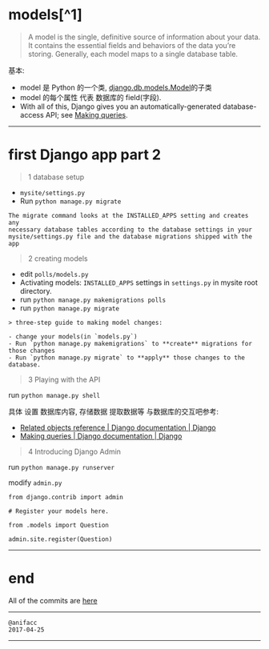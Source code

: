 # models[^1]

> A model is the single, definitive source of information about your data. It contains the essential fields and behaviors of the data you’re storing. Generally, each model maps to a single database table.

基本:

- model 是 Python 的一个类, [django.db.models.Model](https://docs.djangoproject.com/en/1.10/ref/models/instances/#django.db.models.Model)的子类
- model 的每个属性 代表 数据库的 field(字段).
- With all of this, Django gives you an automatically-generated database-access API; see [Making queries](https://docs.djangoproject.com/en/1.10/topics/db/queries/).

---

# first Django app part 2

> 1 database setup

- `mysite/settings.py`
- Run `python manage.py migrate`

```
The migrate command looks at the INSTALLED_APPS setting and creates any 
necessary database tables according to the database settings in your 
mysite/settings.py file and the database migrations shipped with the app 
```

> 2 creating models

- edit `polls/models.py`
- Activating models: `INSTALLED_APPS` settings in `settings.py` in mysite root directory.
- run `python manage.py makemigrations polls`
- run `python manage.py migrate`

```
> three-step guide to making model changes:

- change your models(in `models.py`)
- Run `python manage.py makemigrations` to **create** migrations for those changes
- Run `python manage.py migrate` to **apply** those changes to the database.
```

> 3 Playing with the API

run `python manage.py shell`

具体 设置 数据库内容, 存储数据 提取数据等 与数据库的交互吧参考:

- [Related objects reference | Django documentation | Django](https://docs.djangoproject.com/en/1.10/ref/models/relations/)  
- [Making queries | Django documentation | Django](https://docs.djangoproject.com/en/1.10/topics/db/queries/)

> 4 Introducing  Django Admin

run `python manage.py runserver`

modify `admin.py`

```
from django.contrib import admin

# Register your models here.

from .models import Question

admin.site.register(Question)
```

---

# end

All of the commits are [here](https://github.com/JeremiahZhang/gopython/commit/e05b8449c673bbbd936d4acc23c21c36cb95ec3e)

---

```
@anifacc
2017-04-25
```

---

[1]:    https://docs.djangoproject.com/en/1.10/topics/db/models/#module-django.db.models